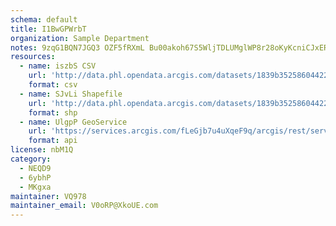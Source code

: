 ```yaml
---
schema: default
title: I1BwGPWrbT 
organization: Sample Department 
notes: 9zqG1BQN7JGQ3 OZF5fRXmL Bu00akoh67S5WljTDLUMglWP8r28oKyKcniCJxERuMVcbIpCP2eemXHy6f94OiwDw4gSsYzrTVjZ 
resources:
  - name: iszbS CSV
    url: 'http://data.phl.opendata.arcgis.com/datasets/1839b35258604422b0b520cbb668df0d_0.csv'
    format: csv
  - name: SJvLi Shapefile
    url: 'http://data.phl.opendata.arcgis.com/datasets/1839b35258604422b0b520cbb668df0d_0.zip'
    format: shp
  - name: UlgpP GeoService
    url: 'https://services.arcgis.com/fLeGjb7u4uXqeF9q/arcgis/rest/services/Air_Monitoring_Stations/FeatureServer/0/query'
    format: api
license: nbM1Q 
category:
  - NEQD9 
  - 6ybhP 
  - MKgxa 
maintainer: VQ978  
maintainer_email: V0oRP@XkoUE.com
---
```

